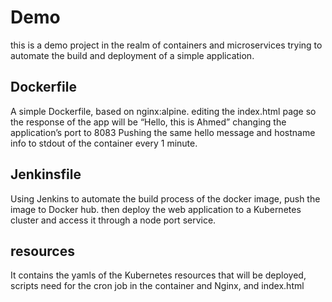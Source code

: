 # Demo
this is a demo project in the realm of containers and microservices
trying to automate the build and deployment of a simple application.

## Dockerfile
A simple Dockerfile, based on nginx:alpine.
editing the index.html page so the response of the app will be “Hello, this is Ahmed”
changing the application’s port to 8083
Pushing the same hello message and hostname info to stdout of the container every 1 minute.

## Jenkinsfile
Using Jenkins to automate the build process of the docker image, push the image to Docker hub.
then deploy the web application to a Kubernetes cluster and access it through a node port service.

## resources
It contains the yamls of the Kubernetes resources that will be deployed, scripts need for the cron job in 
the container and Nginx, and index.html